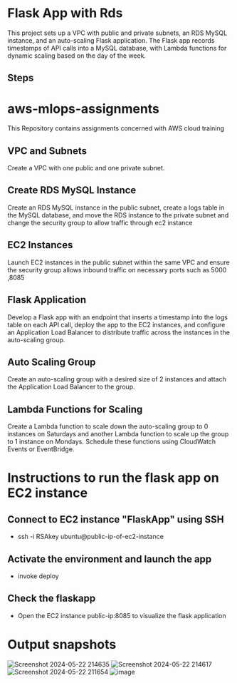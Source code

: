 # Flask App with Rds

This project sets up a VPC with public and private subnets, an RDS MySQL instance, and an auto-scaling Flask application. The Flask app records timestamps of API calls into a MySQL database, with Lambda functions for dynamic scaling based on the day of the week.

## Steps

# aws-mlops-assignments
This Repository contains assignments concerned with AWS cloud training

## VPC and Subnets
Create a VPC with one public and one private subnet.

## Create RDS MySQL Instance
Create an RDS MySQL instance in the public subnet, create a logs table in the MySQL database, and move the RDS instance to the private subnet and change the security group to allow traffic through ec2 instance

## EC2 Instances
Launch EC2 instances in the public subnet within the same VPC and ensure the security group allows inbound traffic on necessary ports such as 5000 ,8085

## Flask Application
Develop a Flask app with an endpoint that inserts a timestamp into the logs table on each API call, deploy the app to the EC2 instances, and configure an Application Load Balancer to distribute traffic across the instances in the auto-scaling group.

## Auto Scaling Group
Create an auto-scaling group with a desired size of 2 instances and attach the Application Load Balancer to the group.

## Lambda Functions for Scaling
Create a Lambda function to scale down the auto-scaling group to 0 instances on Saturdays and another Lambda function to scale up the group to 1 instance on Mondays. Schedule these functions using CloudWatch Events or EventBridge.

# Instructions to run the flask app on EC2 instance
## Connect to EC2 instance "FlaskApp" using SSH
- ssh -i RSAkey ubuntu@public-ip-of-ec2-instance

## Activate the environment and launch the app
- invoke deploy

## Check the flaskapp
- Open the EC2 instance public-ip:8085 to visualize the flask application

# Output snapshots
![Screenshot 2024-05-22 214635](https://github.com/saichandupaleti/aws-mlops-assignments/assets/162572665/65aa4c27-e26b-48ec-8ecb-dea31cbcf7a8)
![Screenshot 2024-05-22 214617](https://github.com/saichandupaleti/aws-mlops-assignments/assets/162572665/e0ecda6b-a237-4094-bb86-b56e572c6416)
![Screenshot 2024-05-22 211654](https://github.com/saichandupaleti/aws-mlops-assignments/assets/162572665/12711f0b-0817-40c7-9252-17b3ebfd150e)
![image](https://github.com/saichandupaleti/aws-mlops-assignments/assets/162572665/0796a5c2-4b8c-433b-af8f-bedeccae0902)



